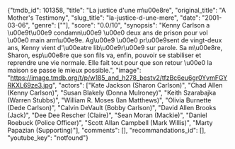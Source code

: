 {"tmdb_id": 101358, "title": "La justice d'une m\u00e8re", "original_title": "A Mother's Testimony", "slug_title": "la-justice-d-une-mere", "date": "2001-03-06", "genre": [""], "score": "0.0/10", "synopsis": "Kenny Carlson a \u00e9t\u00e9 condamn\u00e9 \u00e0 deux ans de prison pour vol \u00e0 main arm\u00e9e. Ag\u00e9 \u00e0 pr\u00e9sent de vingt-deux ans, Kenny vient d'\u00eatre lib\u00e9r\u00e9 sur parole. Sa m\u00e8re, Sharon, esp\u00e8re que son fils va, enfin, pouvoir se stabiliser et reprendre une vie normale. Elle fait tout pour que son retour \u00e0 la maison se passe le mieux possible.", "image": "https://image.tmdb.org/t/p/w185_and_h278_bestv2/tfzBc6eu6gr0YvmFGYRKXL69ze3.jpg", "actors": ["Kate Jackson (Sharon Carlson)", "Chad Allen (Kenny Carlson)", "Susan Blakely (Donna Mulroney)", "Keith Szarabajka (Warren Stubbs)", "William R. Moses (Ian Matthews)", "Olivia Burnette (Dede Carlson)", "Calvin DeVault (Bobby Carlson)", "David Allen Brooks (Jack)", "Dee Dee Rescher (Claire)", "Sean Moran (Mackie)", "Daniel Roebuck (Police Officer)", "Scott Allan Campbell (Mark Willis)", "Marty Papazian (Supporting)"], "comments": [], "recommandations_id": [], "youtube_key": "notfound"}